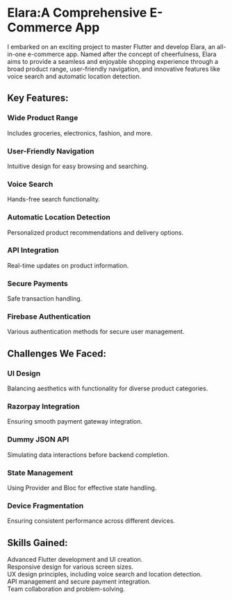 # Elara:A Comprehensive E-Commerce App
I embarked on an exciting project to master Flutter and develop Elara, an all-in-one e-commerce app. Named after the concept of cheerfulness, Elara aims to provide a seamless and enjoyable shopping experience through a broad product range, user-friendly navigation, and innovative features like voice search and automatic location detection.
## Key Features:
### Wide Product Range
Includes groceries, electronics, fashion, and more.
### User-Friendly Navigation
Intuitive design for easy browsing and searching.
### Voice Search
Hands-free search functionality.
### Automatic Location Detection
Personalized product recommendations and delivery options.
### API Integration
Real-time updates on product information.
### Secure Payments
Safe transaction handling.
### Firebase Authentication
Various authentication methods for secure user management.
## Challenges We Faced:
### UI Design
Balancing aesthetics with functionality for diverse product categories.
### Razorpay Integration
Ensuring smooth payment gateway integration.
### Dummy JSON API
Simulating data interactions before backend completion.
### State Management
Using Provider and Bloc for effective state handling.
### Device Fragmentation
Ensuring consistent performance across different devices.
## Skills Gained:
Advanced Flutter development and UI creation.\
Responsive design for various screen sizes.\
UX design principles, including voice search and location detection.\
API management and secure payment integration.\
Team collaboration and problem-solving.
